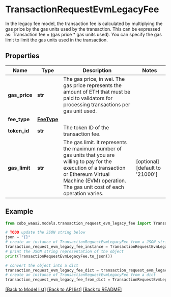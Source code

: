 # TransactionRequestEvmLegacyFee

In the legacy fee model, the transaction fee is calculated by multiplying the gas price by the gas units used by the transaction. This can be expressed as: Transaction fee =  (gas price * gas units used).   You can specify the gas limit to limit the gas units used in the transaction. 

## Properties

Name | Type | Description | Notes
------------ | ------------- | ------------- | -------------
**gas_price** | **str** | The gas price, in wei. The gas price represents the amount of ETH that must be paid to validators for processing transactions per gas unit used. | 
**fee_type** | [**FeeType**](FeeType.md) |  | 
**token_id** | **str** | The token ID of the transaction fee. | 
**gas_limit** | **str** | The gas limit. It represents the maximum number of gas units that you are willing to pay for the execution of a transaction or Ethereum Virtual Machine (EVM) operation. The gas unit cost of each operation varies. | [optional] [default to '21000']

## Example

```python
from cobo_waas2.models.transaction_request_evm_legacy_fee import TransactionRequestEvmLegacyFee

# TODO update the JSON string below
json = "{}"
# create an instance of TransactionRequestEvmLegacyFee from a JSON string
transaction_request_evm_legacy_fee_instance = TransactionRequestEvmLegacyFee.from_json(json)
# print the JSON string representation of the object
print(TransactionRequestEvmLegacyFee.to_json())

# convert the object into a dict
transaction_request_evm_legacy_fee_dict = transaction_request_evm_legacy_fee_instance.to_dict()
# create an instance of TransactionRequestEvmLegacyFee from a dict
transaction_request_evm_legacy_fee_from_dict = TransactionRequestEvmLegacyFee.from_dict(transaction_request_evm_legacy_fee_dict)
```
[[Back to Model list]](../README.md#documentation-for-models) [[Back to API list]](../README.md#documentation-for-api-endpoints) [[Back to README]](../README.md)


